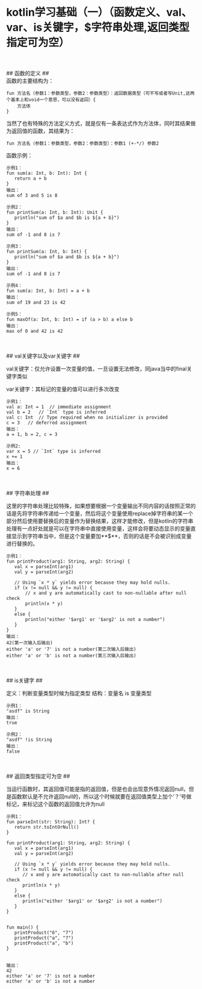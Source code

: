 # kotlin学习基础（一）（函数定义、val、var、is关键字，$字符串处理,返回类型指定可为空） #

</br>
</br>
## 函数的定义 ##
</br>
函数的主要结构为：

    fun 方法名（参数1：参数类型，参数2：参数类型）：返回数据类型（可不写或者写Unit,这两个基本上和void一个意思，可以没有返回）{
        方法体
    }
    
当然了也有特殊的方法定义方式，就是仅有一条表达式作为方法体，同时其结果做为返回值的函数，其结果为：

    fun 方法名（参数1：参数类型，参数2：参数类型）：参数1 (+-*/) 参数2


函数示例：

    示例1：
    fun sum(a: Int, b: Int): Int {
       return a + b
    }
    输出：
    sum of 3 and 5 is 8
 
    示例2：
    fun printSum(a: Int, b: Int): Unit {
       println("sum of $a and $b is ${a + b}")
    }
    输出：
    sum of -1 and 8 is 7 

    示例3：
    fun printSum(a: Int, b: Int) {
       println("sum of $a and $b is ${a + b}")
    }
    输出：
    sum of -1 and 8 is 7

    示例4：
    fun sum(a: Int, b: Int) = a + b
    输出：
    sum of 19 and 23 is 42

    示例5：
    fun maxOf(a: Int, b: Int) = if (a > b) a else b
    输出：
    max of 0 and 42 is 42
    

</br>
</br>
## val关键字以及var关键字 ##
  
val关键字：仅允许设置一次变量的值，一旦设置无法修改，同java当中的final关键字类似

var关键字：其标记的变量的值可以进行多次改变

    示例1：
    val a: Int = 1  // immediate assignment
    val b = 2   // `Int` type is inferred
    val c: Int  // Type required when no initializer is provided
    c = 3   // deferred assignment
    输出：
    a = 1, b = 2, c = 3

    示例2:
    var x = 5 // `Int` type is inferred
    x += 1
    输出：
    x = 6




</br>
</br>
## 字符串处理 ##

这里的字符串处理比较特殊，如果想要根据一个变量输出不同内容的话按照正常的话是先将字符串传递给一个变量，然后将这个变量使用replace掉字符串的某一个部分然后使用要替换后的变量作为替换结果，这样才能修改，但是kotlin的字符串处理有一点好处就是可以在字符串中直接使用变量，这样会将要动态显示的变量直接显示到字符串当中，但是这个变量要加**$**，否则的话是不会被识别成变量进行替换的。

    示例1：
    fun printProduct(arg1: String, arg2: String) {
       val x = parseInt(arg1)
       val y = parseInt(arg2)

       // Using `x * y` yields error because they may hold nulls.
       if (x != null && y != null) {
           // x and y are automatically cast to non-nullable after null check
           println(x * y)
       }
       else {
           println("either '$arg1' or '$arg2' is not a number")
       }    
    }
    输出：
    42(第一次输入后输出)
    either 'a' or '7' is not a number(第二次输入后输出)
    either 'a' or 'b' is not a number(第三次输入后输出)


</br>
</br>
## is关键字 ##

定义：判断变量类型时候为指定类型
结构：变量名 is 变量类型


    示例1：
    "asdf" is String
    输出：
    true 

    示例2：
    "asdf" !is String
    输出：
    false

</br>
</br>
## 返回类型指定可为空 ##

当运行函数时，其返回值可能是指的返回值，但是也会出现意外情况返回null，但是函数默认是不允许返回null的，所以这个时候就要在返回值类型上加个’？‘号做标记，来标记这个函数的返回值允许为null

    示例1：
    fun parseInt(str: String): Int? {
       return str.toIntOrNull()
    }
    
    fun printProduct(arg1: String, arg2: String) {
       val x = parseInt(arg1)
       val y = parseInt(arg2)
       
       // Using `x * y` yields error because they may hold nulls.
       if (x != null && y != null) {
          // x and y are automatically cast to non-nullable after null check
          println(x * y)
       }
       else {
          println("either '$arg1' or '$arg2' is not a number")
       }
    }
    
    
    fun main() {
       printProduct("6", "7")
       printProduct("a", "7")
       printProduct("a", "b")
    }


    输出：
    42
    either 'a' or '7' is not a number
    either 'a' or 'b' is not a number


